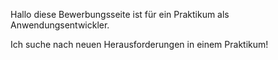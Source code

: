 Hallo diese Bewerbungsseite ist für ein Praktikum als Anwendungsentwickler.

Ich suche nach neuen Herausforderungen in einem Praktikum!
